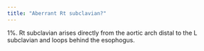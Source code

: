```yaml
---
title: "Aberrant Rt subclavian?"
---
```

1%. Rt subclavian arises directly from the aortic arch distal to the L subclavian and loops behind the esophogus.

